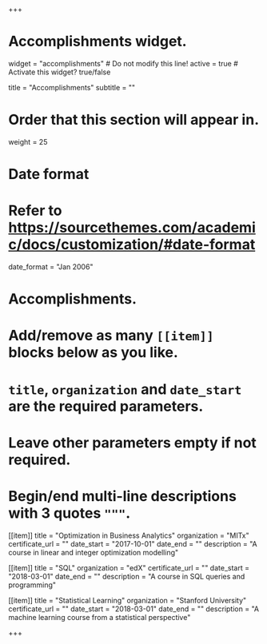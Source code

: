 +++
# Accomplishments widget.
widget = "accomplishments"  # Do not modify this line!
active = true  # Activate this widget? true/false

title = "Accomplish&shy;ments"
subtitle = ""

# Order that this section will appear in.
weight = 25

# Date format
#   Refer to https://sourcethemes.com/academic/docs/customization/#date-format
date_format = "Jan 2006"

# Accomplishments.
#   Add/remove as many `[[item]]` blocks below as you like.
#   `title`, `organization` and `date_start` are the required parameters.
#   Leave other parameters empty if not required.
#   Begin/end multi-line descriptions with 3 quotes `"""`.

[[item]]
  title = "Optimization in Business Analytics"
  organization = "MITx"
  certificate_url = ""
  date_start = "2017-10-01"
  date_end = ""
  description = "A course in linear and integer optimization modelling" 

[[item]]
  title = "SQL"
  organization = "edX"
  certificate_url = ""
  date_start = "2018-03-01"
  date_end = ""
  description = "A course in SQL queries and programming"
  
[[item]]
  title = "Statistical Learning"
  organization = "Stanford University"
  certificate_url = ""
  date_start = "2018-03-01"
  date_end = ""
  description = "A machine learning course from a statistical perspective"

+++
